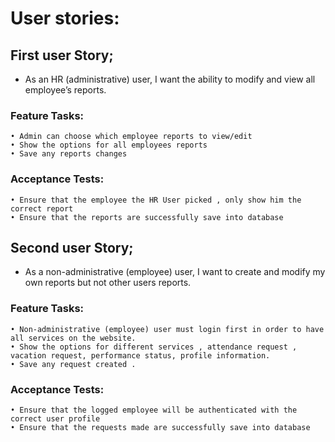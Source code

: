 # User stories:


## First user Story;

- As an HR (administrative) user, I want the ability to modify and view all employee’s reports.

### Feature Tasks:
    • Admin can choose which employee reports to view/edit 
    • Show the options for all employees reports 
    • Save any reports changes 
### Acceptance Tests:
    • Ensure that the employee the HR User picked , only show him the correct report
    • Ensure that the reports are successfully save into database

## Second user Story;

-  As a non-administrative (employee) user, I want to create and modify my own reports but not other users reports.

### Feature Tasks:
    • Non-administrative (employee) user must login first in order to have all services on the website.
    • Show the options for different services , attendance request , vacation request, performance status, profile information.
    • Save any request created .

### Acceptance Tests:
    • Ensure that the logged employee will be authenticated with the correct user profile
    • Ensure that the requests made are successfully save into database


